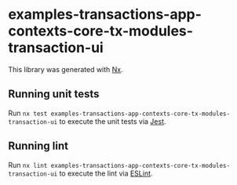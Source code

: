 # examples-transactions-app-contexts-core-tx-modules-transaction-ui

This library was generated with [Nx](https://nx.dev).

## Running unit tests

Run `nx test examples-transactions-app-contexts-core-tx-modules-transaction-ui` to execute the unit tests via [Jest](https://jestjs.io).

## Running lint

Run `nx lint examples-transactions-app-contexts-core-tx-modules-transaction-ui` to execute the lint via [ESLint](https://eslint.org/).
